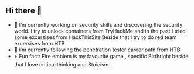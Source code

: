## Hi there 👋

- 🔭 I’m currently working on security skills and discovering the security world. I try to unlock containers from TryHackMe and in the past I tried some excersises 
from HackThisSite.Beside that I try to do red team excersises from HTB<br>
- 🌱 I’m currently following the penetration tester career path from HTB<br>
- ⚡ Fun fact: Fire emblem is my favourite game , specific Birthright beside that I love critical thinking and Stoicism.
